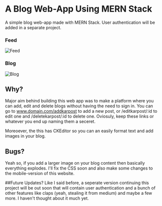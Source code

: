 # A Blog Web-App Using MERN Stack
A simple blog web-app made with MERN Stack. User authentication will be added in a separate project.
### Feed 
![Feed](https://i.imgur.com/pxgtdVU.png)

### Blog
![Blog](https://i.imgur.com/aq9st1b.png)

## Why?
Major aim behind building this web app was to make a platform where you can add, edit and delete blogs without having the need to sign in. 
You can go to www.domain.com/addkarpost to add a new post, or /editkarpost/:id to edit one and /deletekarpost/:id to delete one. Oviosuly, keep these links or whatever you 
end up naming them a seceret.

Moreoever, the this has CKEditor so you can an easily format text and add images in your blog.

## Bugs?
Yeah so, if you add a larger image on your blog content then basically everything explodes. 
I'll fix the CSS soon and also make some changes to the mobile-version of this website.

##Future Updates?
Like I said before, a seperate version continuing this project will be out soon that will contain user authentication and a bunch of other features like
claps (yeah, stealing it from medium) and maybe a few more. I haven't thought about it much yet.

